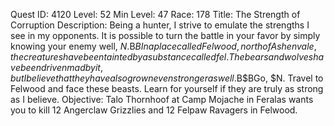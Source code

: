 Quest ID: 4120
Level: 52
Min Level: 47
Race: 178
Title: The Strength of Corruption
Description: Being a hunter, I strive to emulate the strengths I see in my opponents. It is possible to turn the battle in your favor by simply knowing your enemy well, $N.$B$BIn a place called Felwood, north of Ashenvale, the creatures have been tainted by a substance called fel. The bears and wolves have been driven mad by it, but I believe that they have also grown even stronger as well.$B$BGo, $N. Travel to Felwood and face these beasts. Learn for yourself if they are truly as strong as I believe.
Objective: Talo Thornhoof at Camp Mojache in Feralas wants you to kill 12 Angerclaw Grizzlies and 12 Felpaw Ravagers in Felwood.

